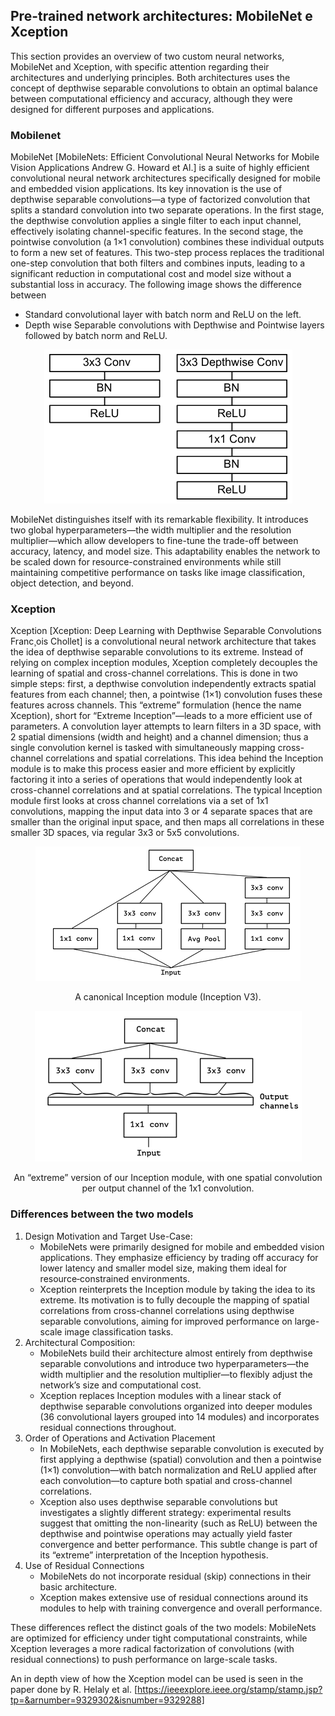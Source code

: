 ## Pre-trained network architectures: MobileNet e Xception
This section provides an overview of two custom neural networks, MobileNet and Xception, with specific attention regarding their architectures and underlying principles. Both architectures uses the concept of depthwise separable convolutions to obtain an optimal balance between computational efficiency and accuracy, although they were designed for different purposes and applications.


### Mobilenet
MobileNet [MobileNets: Efficient Convolutional Neural Networks for Mobile Vision Applications Andrew G. Howard et Al.] is a suite of highly efficient convolutional neural network architectures specifically designed for mobile and embedded vision applications. Its key innovation is the use of depthwise separable convolutions—a type of factorized convolution that splits a standard convolution into two separate operations. In the first stage, the depthwise convolution applies a single filter to each input channel, effectively isolating channel-specific features. In the second stage, the pointwise convolution (a 1×1 convolution) combines these individual outputs to form a new set of features. This two-step process replaces the traditional one-step convolution that both filters and combines inputs, leading to a significant reduction in computational cost and model size without a substantial loss in accuracy.
The following image shows the difference between 
- Standard convolutional layer with batch norm and ReLU on the left.
- Depth wise Separable convolutions with Depthwise
 and Pointwise layers followed by batch norm and ReLU.

<div align="center">
  <img src="images/image-1.png" alt="Mobilenet architecture">
</div>

MobileNet distinguishes itself with its remarkable flexibility. It introduces two global hyperparameters—the width multiplier and the resolution multiplier—which allow developers to fine-tune the trade-off between accuracy, latency, and model size. This adaptability enables the network to be scaled down for resource-constrained environments while still maintaining competitive performance on tasks like image classification, object detection, and beyond.


### Xception
Xception [Xception: Deep Learning with Depthwise Separable Convolutions Franc¸ois Chollet] is a convolutional neural network architecture that takes the idea of depthwise separable convolutions to its extreme. Instead of relying on complex inception modules, Xception completely decouples the learning of spatial and cross-channel correlations. This is done in two simple steps: first, a depthwise convolution independently extracts spatial features from each channel; then, a pointwise (1×1) convolution fuses these features across channels. This “extreme” formulation (hence the name Xception), short for “Extreme Inception”—leads to a more efficient use of parameters.
A convolution layer attempts to learn filters in a 3D space, with 2 spatial dimensions (width and height) and a channel dimension; thus a single convolution kernel is tasked with simultaneously mapping cross-channel correlations and spatial correlations. This idea behind the Inception module is to make this process easier and more efficient by explicitly factoring it into a series of operations that would independently look at cross-channel correlations and at spatial correlations. The typical Inception module first looks at cross channel correlations via a set of 1x1 convolutions, mapping  the input data into 3 or 4 separate spaces that are smaller than the original input space, and then maps all correlations in these smaller 3D spaces, via regular 3x3 or 5x5 convolutions.

<div align="center">
  <img src="images/image.png" alt="canonical inception module">

  A canonical Inception module (Inception V3).
</div>

<div align="center">
  <img src="images/Screenshot 2025-03-06 162939.png" alt="extreme version of inception module" >

  An “extreme” version of our Inception module, with one spatial convolution per output channel of the 1x1 convolution.
</div>

### Differences between the two models
1. Design Motivation and Target Use-Case:
   - MobileNets were primarily designed for mobile and embedded vision applications. They emphasize efficiency by trading off accuracy for lower latency and smaller model size, making them ideal for resource‐constrained environments.
   - Xception reinterprets the Inception module by taking the idea to its extreme. Its motivation is to fully decouple the mapping of spatial correlations from cross-channel correlations using depthwise separable convolutions, aiming for improved performance on large-scale image classification tasks. 
2. Architectural Composition:
   - MobileNets build their architecture almost entirely from depthwise separable convolutions and introduce two hyperparameters—the width multiplier and the resolution multiplier—to flexibly adjust the network’s size and computational cost. 
   - Xception replaces Inception modules with a linear stack of depthwise separable convolutions organized into deeper modules (36 convolutional layers grouped into 14 modules) and incorporates residual connections throughout. 
3. Order of Operations and Activation Placement
   - In MobileNets, each depthwise separable convolution is executed by first applying a depthwise (spatial) convolution and then a pointwise (1×1) convolution—with batch normalization and ReLU applied after each convolution—to capture both spatial and cross-channel correlations. 
   - Xception also uses depthwise separable convolutions but investigates a slightly different strategy: experimental results suggest that omitting the non-linearity (such as ReLU) between the depthwise and pointwise operations may actually yield faster convergence and better performance. This subtle change is part of its “extreme” interpretation of the Inception hypothesis. 
4. Use of Residual Connections
   - MobileNets do not incorporate residual (skip) connections in their basic architecture.
   - Xception makes extensive use of residual connections around its modules to help with training convergence and overall performance. 

These differences reflect the distinct goals of the two models: MobileNets are optimized for efficiency under tight computational constraints, while Xception leverages a more radical factorization of convolutions (with residual connections) to push performance on large-scale tasks.

An in depth view of how the Xception model can be used is seen in the paper done by R. Helaly et al. [https://ieeexplore.ieee.org/stamp/stamp.jsp?tp=&arnumber=9329302&isnumber=9329288]
